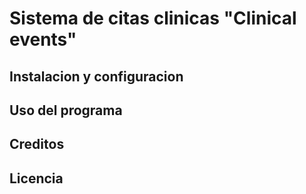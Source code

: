 # Sistema de citas clinicas "Clinical events"

## Instalacion y configuracion

## Uso del programa

## Creditos

## Licencia
